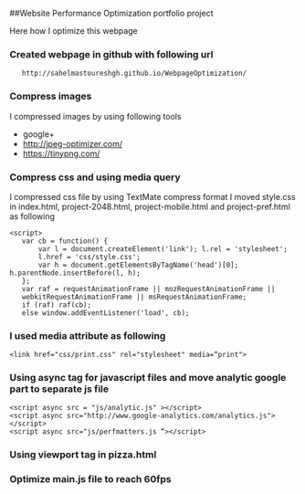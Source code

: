 ##Website Performance Optimization portfolio project

   Here how I optimize this webpage

### Created webpage in github with following url 
       http://sahelmastoureshgh.github.io/WebpageOptimization/
### Compress images
   I compressed images by using following tools
   *  google+
   *  http://jpeg-optimizer.com/
   *  https://tinypng.com/

### Compress css and using media query
   I compressed css file by using TextMate compress format
   I moved style.css in index.html, project-2048.html, project-mobile.html and project-pref.html 
   as following 

    <script>
       var cb = function() {
           var l = document.createElement('link'); l.rel = 'stylesheet';
           l.href = 'css/style.css';
           var h = document.getElementsByTagName('head')[0]; h.parentNode.insertBefore(l, h);
       };
       var raf = requestAnimationFrame || mozRequestAnimationFrame ||
       webkitRequestAnimationFrame || msRequestAnimationFrame;
       if (raf) raf(cb);
       else window.addEventListener('load', cb);
   </script>


	 
### I used media attribute as following
    <link href="css/print.css" rel="stylesheet" media=“print">
	
### Using async tag for javascript files and move analytic google part to separate js file
    
    <script async src = "js/analytic.js" ></script>
    <script async src="http://www.google-analytics.com/analytics.js"></script>
    <script async src="js/perfmatters.js “></script>
	
### Using viewport tag in pizza.html 
### Optimize main.js file to reach 60fps